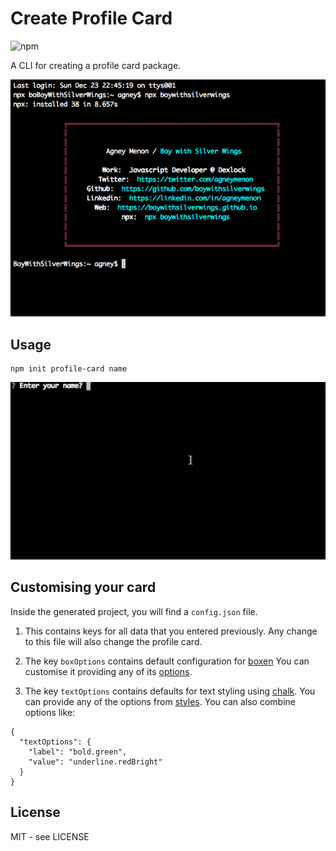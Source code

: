 # Create Profile Card

![npm](https://img.shields.io/npm/v/create-profile-card)

A CLI for creating a profile card package.

![Image of Profile Card](docs/terminal.png)

## Usage 

```
npm init profile-card name
```
![Steps](docs/steps.gif)

## Customising your card

Inside the generated project, you will find a `config.json` file. 

1. This contains keys for all data that you entered previously. Any change to this file will also change the profile card.

2. The key `boxOptions` contains default configuration for [boxen](https://github.com/sindresorhus/boxen) You can customise it providing any of its [options](https://github.com/sindresorhus/boxen#usage).

3. The key `textOptions` contains defaults for text styling using [chalk](https://github.com/chalk/chalk). You can provide any of the options from [styles](https://github.com/chalk/chalk#styles).
You can also combine options like:

```
{
  "textOptions": {
    "label": "bold.green",
    "value": "underline.redBright"
  }
}
```

## License

MIT - see LICENSE

